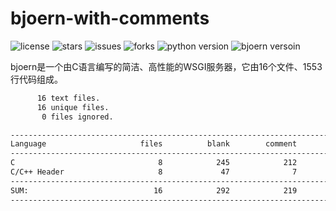 # bjoern-with-comments

![license](https://img.shields.io/github/license/uncle-lv/bjoern-with-comments) 
![stars](https://img.shields.io/github/stars/uncle-lv/bjoern-with-comments) 
![issues](https://img.shields.io/github/issues/uncle-lv/bjoern-with-comments) 
![forks](https://img.shields.io/github/forks/uncle-lv/bjoern-with-comments) 
![python version](https://camo.githubusercontent.com/dd862811fb4a02a05cd4738efdbe1034ac2d98d4702ad3f1ade1eefccc0e6377/68747470733a2f2f696d672e736869656c64732e696f2f62616467652f707974686f6e2d332e382e31302d253233306137386236) 
![bjoern versoin](https://img.shields.io/badge/bjoern-3.2.1-informational)

bjoern是一个由C语言编写的简洁、高性能的WSGI服务器，它由16个文件、1553行代码组成。

```bash
      16 text files.
      16 unique files.                              
       0 files ignored.

-------------------------------------------------------------------------------
Language                     files          blank        comment           code
-------------------------------------------------------------------------------
C                                8            245            212           1333
C/C++ Header                     8             47              7            220
-------------------------------------------------------------------------------
SUM:                            16            292            219           1553
-------------------------------------------------------------------------------
```
